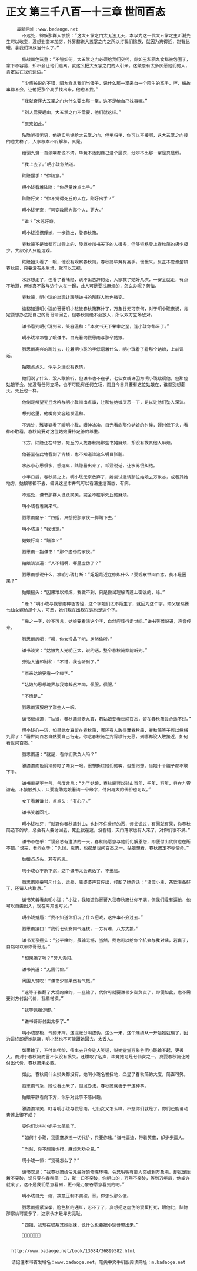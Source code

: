 # 正文 第三千八百一十三章 世间百态
        最新网址：www.badaoge.net
          不远处，锦族那群人愤恨：“这大五掌之门太无法无天，本以为这一代大五掌之主听潮先生可以改变，没想到变本加厉，外界都说大五掌之门之所以打我们锦族，就因为离得近，岂有此理，拿我们锦族当什么了。”
      
          修战面色沉重：“不管如何，大五掌之门必须给我们交代，郎如玉和驷九食都被包围了，拿下不容易，却不会让他们逃离，就这么把大五掌之门的人引来，这陵原有太多厌恶他们的人，肯定站在我们这边。”
      
          “少族长说的不错，驷九食拿我们当傻子，说什么那一掌来自一个陌生的高手，哼，编故事都不会，让他把那个高手找出来，他也不找。”
      
          “我就奇怪大五掌之门为什么要出那一掌，这不是给自己找事嘛。”
      
          “别人需要理由，大五掌之门不需要，他们就这样。”
      
          “原来如此。”
      
          陆隐听得无语，他确实甩锅给大五掌之门，但甩归甩，你可以不接啊，这大五掌之门接的也太稳了，人家根本不听解释，真是。
      
          给驷九食一百张嘴都说不清，毕竟不达到自己这个层次，分辨不出那一掌是真是假。
      
          “我上去了。”明小珑忽然道。
      
          陆隐摆手：“你随意。”
      
          明小珑看着陆隐：“你尽量晚点出手。”
      
          陆隐好笑：“你不觉得死丘的人在，刚好出手？”
      
          明小珑无奈：“可变数因为那个人，更大。”
      
          “谁？”水苏好奇。
      
          明小珑没搭理她，一步踏出，登春秋简。
      
          春秋简不是谁都可以登上的，陵原参加书天下的人很多，但够资格登上春秋简的极少极少，大部分人只能远观。
      
          陆隐抬头看了一眼，他没有观察春秋简，春秋简毕竟有高手，慢慢来，反正不管谁坐镇春秋简，只要没有永生境，就可以无视。
      
          水苏想走了，但看了看陆隐，说不出告辞的话，人家救了她好几次，一安全就走，有点不地道，但她真不敢与这个人在一起，此人可是要找麻烦的，怎么办呢？苦恼。
      
          春秋简，明小珑的出现让跟随谦书的那群人脸色微变。
      
          谁都知道明小珑的哥哥明小愁被春秋简算计了，万象谷无可奈何，对于明小珑来说，肯定要想办法把自己的哥哥带回去，但春秋简绝不会放人，所以双方立场敌对。
      
          谦书看到明小珑到来，笑容温和：“本次书天下荣幸之至，连小珑你都来了。”
      
          明小珑冷冷瞥了眼谦书，目光看向戮思雨与那个姑娘。
      
          戮思雨高兴的跑过去，拉着明小珑的手低语着什么，明小珑看了看那个姑娘，上前说话。
      
          姑娘点点头，似乎永远没有表情。
      
          她们说了什么，没人敢偷听，但谦书也不在乎，七仙女或许因为明小珑敌视他，但那位姑娘不会，她没有任何立场，也不可能有任何立场，而且今日只要有这位姑娘在，谁都别想翻天，死丘也一样。
      
          他倒是希望死丘龙吟与明小珑闹出点事，让那位姑娘厌恶一下，足以让他们坠入深渊。
      
          想到这里，他嘴角笑容越发温和。
      
          不远处，雅婆婆看了眼明小珑，眼神冰冷，目光看向那位姑娘的时候，顿时低下头，看都不敢看，春秋简要对这位姑娘保持足够的尊重。
      
          下方，陆隐还在转悠，死丘的人找春秋简那些书摊麻烦，却没有找其他人麻烦。
      
          他甚至在此地看到了青楼，也不知道谁这么明目张胆。
      
          水苏小心思很多，想远离，陆隐看出来了，却没说话，让水苏很纠结。
      
          小半日后，春秋简之上，明小珑无奈放弃了，她尝试邀请那位姑娘去万象谷，或者其她地方，姑娘哪都不去，偏说这里市井气可以看清生活百态，有病。
      
          不远处，谦书那群人说说笑笑，完全不在乎死丘的麻烦。
      
          明小珑看着就来气。
      
          戮思雨磨牙：“四姐，真想把那家伙一脚踹下去。”
      
          明小珑道：“我也想。”
      
          姑娘好奇：“踹谁？”
      
          戮思雨一指谦书：“那个虚伪的家伙。”
      
          姑娘淡淡道：“人不错啊，哪里虚伪了？”
      
          戮思雨想说什么，被明小珑打断：“姐姐最近在修炼什么？要观察世间百态，莫不是因果？”
      
          姑娘摇头：“因果难以修炼，我做不到，只是尝试理解青莲上御说的，缘。”
      
          “缘？”明小珑与戮思雨神色古怪，这个字她们太不陌生了，就因为这个字，师父居然要七仙女嫁给那个人，可恶，她们现在出现在这也是这个字。
      
          “缘之一字，妙不可言，姑娘要看清这个字，自然应该行走世间。”谦书笑着说道，声音传来。
      
          戮思雨厉喝：“喂，你太没品了吧，居然偷听。”
      
          谦书淡笑：“姑娘为人光明正大，说的话，整个春秋简都能听到。”
      
          旁边人当即附和：“不错，我也听到了。”
      
          “原来姑娘要看一个缘字。”
      
          “姑娘的思想境界与我等截然不同，佩服，佩服。”
      
          “不愧是…”
      
          戮思雨狠狠瞪了那些人一眼。
      
          谦书继续道：“姑娘，春秋简游走九霄，若姑娘要看世间百态，留在春秋简最合适不过。”
      
          明小珑心一沉，如果此女真留在春秋简，哪还有人敢得罪春秋简，春秋简等于可以纵横九霄了：“看世间百态自然要自己行走，你这春秋简在九霄横行无忌，到哪都没人敢接近，如何看世间百态。”
      
          戮思雨道：“就是，看你们欺负人吗？”
      
          雅婆婆面色阴冷的盯了两女一眼，很想撕烂她们的嘴，但想归想，借她十个胆子都不敢下手。
      
          谦书倒是不生气，气度非凡：“为了姑娘，春秋简可以封山百年，千年，万年，只在九霄游走，不接触外人，只要能助姑娘看清一个缘字，付出再大的代价也可以。”
      
          女子看着谦书，点点头：“有心了。”
      
          谦书笑着回礼。
      
          明小珑咬牙：“就算你春秋简封山，也封不住曾经的恶，师父说过，有因就有果，你春秋简造下的孽，总会有人要讨回去，死丘就在这，没看错，天门落家也有人来了，对你们很不满。”
      
          谦书不在乎：“误会总有澄清的一天，春秋简愿意与他们化解恩怨，即便付出代价也在所不惜。”说完，看向女子：“仇恨，恩情，也都是世间百态之一，姑娘想看，春秋简定不辱使命。”
      
          姑娘点点头，若有所思。
      
          明小珑心不断下沉，这个谦书太会说话了，不要脸。
      
          戮思雨刚要呵斥什么，远处，雅婆婆声音传出，打断了她的话：“诸位小主，茶饮准备好了，还请入内歇息。”
      
          谦书笑着看向明小珑：“小珑，我知道你哥哥入我春秋简让你不满，但我们没有逼他，他可以自由出入，现在离开也可以。”
      
          明小珑蹙眉：“我不知道你们玩了什么把戏，这件事不会过去。”
      
          戮思雨接口：“我们七仙女同气连枝，一方有难，八方支援。”
      
          谦书无奈摇头：“公平赌约，虽输无憾，当然，我也可以给你个机会与我对赌，若赢了，自然可以带你哥哥走。”
      
          “如果输了呢？”旁人询问。
      
          谦书笑道：“无需代价。”
      
          周围人赞叹：“谦书少御果然有气概。”
      
          “这等于推翻了大观的赌约，一旦输了，代价可就要谦书少御负责了，即便如此，也不需要对方付出代价，我辈楷模。”
      
          “我等佩服少御。”
      
          “谦书哥哥付出太多了…”
      
          明小珑怒极，气的牙痒，这混账分明虚伪，这么一来，这个赌约从一开始她就输了，因为最终即便她能赢，明小愁也不可能跟她回去，太丢人。
      
          如果输了，不付出代价，传出去只会让人笑话，说她堂堂万象谷明小珑输不起，更丢人，而对于春秋简而言不仅没有损失，还赚取了名声，毕竟她可是七仙女之一，真要春秋简让她付出代价，春秋简未必敢。
      
          如此，春秋简什么损失都没有，她明小珑名誉扫地，凸显了春秋简的大度，简直可笑。
      
          戮思雨气急，她也看出来了，但没办法，春秋简就善于干这种事。
      
          姑娘平静看向下方，似乎对此事不感兴趣。
      
          雅婆婆冷笑，盯着明小珑与戮思雨，七仙女又怎么样，不惹你们就是了，你们还能请动青莲上御不成？
      
          耍你们这些小妮子太简单了。
      
          “如何？小珑，我愿意承担一切代价，只要你赌。”谦书逼迫，带着笑意，却步步逼人。
      
          “当然，你不想赌也行，麻烦劝劝令兄。”
      
          明小珑一惊：“我哥怎么了？”
      
          谦书叹息：“我春秋简给令兄最好的修炼环境，令兄明明有能力突破到万象境，却就是压着不突破，说只要在春秋简一日，就一日不突破，你明白的，万年不突破，等到万年后，他或许就废了，这不是我们愿意看到，更不是万象谷愿意看到的吧。”
      
          明小珑目光一缩，故意压制不突破，哥，你怎么那么傻。
      
          戮思雨握紧双拳，脸色胀的通红，忍不了了，真想把这虚伪的混蛋打死，跟他比，陆隐那家伙可爱多了，这家伙才是卑劣无耻。
      
          “四姐，我现在联系其她姐妹，说什么也要把小愁哥带出来。”
      
          
      
      
      http://www.badaoge.net/book/13084/36899582.html
      
      请记住本书首发域名：www.badaoge.net。笔尖中文手机版阅读网址：m.badaoge.net